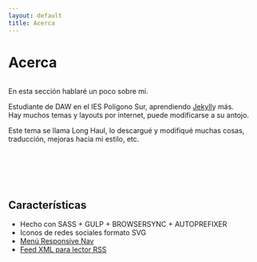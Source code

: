 ```yaml
---
layout: default
title: Acerca
---
```


<div class="post">
	<h1 class="pageTitle">Acerca</h1>
	<center>
		<img src="{{ '/assets/img/avatar.png' | prepend: site.baseurl }}" alt="" />
	</center>
	<p class="intro">En esta sección hablaré un poco sobre mi.</p>
	<p>Estudiante de DAW en el IES Polígono Sur, aprendiendo <a href="http://jekyllrb.com">Jekyll</a>y más.<br>
	Hay muchos temas y layouts por internet, puede modificarse a su antojo.</p>
	<p>Este tema se llama Long Haul, lo descargué y modifiqué muchas cosas, traducción, mejoras hacia mi estilo, etc.</p>
	<br>
	<br>
	<br>
	<br>
	<h2>Características</h2>
	<ul>
		<li>Hecho con SASS + GULP + BROWSERSYNC + AUTOPREFIXER</li>
  		<li>Iconos de redes sociales formato SVG</li>
  		<li><a href="http://responsive-nav.com/">Menú Responsive Nav</a></li>
  		<li><a href="https://github.com/snaptortoise/jekyll-rss-feeds">Feed XML para lector RSS</a></li>
  	</ul>
</div>

